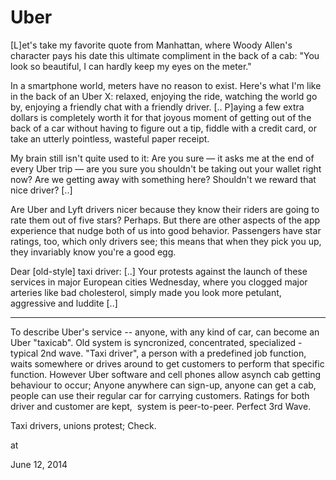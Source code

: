 # Uber
[L]et's take my favorite quote from Manhattan, where Woody 
Allen's character pays his date this ultimate compliment in the back of a
 cab: "You look so beautiful, I can hardly keep my eyes on the meter."

In a smartphone world, meters have no reason to exist. Here's what I'm like in the back of an Uber X: relaxed, enjoying the ride, watching the world go by, enjoying a friendly chat with a friendly driver. [.. P]aying a few extra dollars is completely worth it for that joyous moment of getting out of the back of a car without having to figure out a tip, fiddle with a credit card, or take an utterly pointless, wasteful paper receipt.

My brain still isn't quite used to it: Are you sure — it asks me at the end of every Uber trip — are you sure you shouldn't be taking out your wallet right now? Are we getting away with something here? Shouldn't we reward that nice driver? [..]

Are Uber and Lyft drivers nicer because they know their riders are 
going to rate them out of five stars? Perhaps. But there are other 
aspects of the app experience that nudge both of us into good behavior. 
Passengers have star ratings, too, which only drivers see; this means 
that when they pick you up, they invariably know you're a good egg. 

Dear [old-style] taxi driver: [..] Your protests against the launch of these services in major European cities Wednesday, where you clogged major arteries like bad cholesterol, simply made you look more petulant, aggressive and luddite [..]

---

To describe Uber's service -- anyone, with any kind of car, can become an Uber "taxicab". Old system is syncronized, concentrated, specialized - typical 2nd wave. "Taxi driver", a person with a predefined job function, waits somewhere or drives around to get customers to perform that specific function. However Uber software and cell phones allow asynch cab getting behaviour to occur; Anyone anywhere can sign-up, anyone can get a cab, people can use their regular car for carrying customers. Ratings for both driver and customer are kept,  system is peer-to-peer. Perfect  3rd Wave.

Taxi drivers, unions protest; Check. 








at

June 12, 2014















